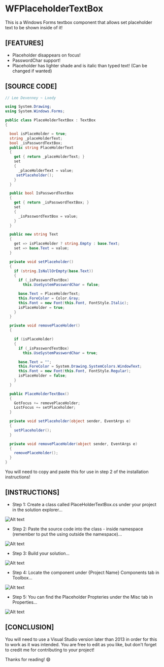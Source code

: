 # WFPlaceholderTextBox

This is a Windows Forms textbox component that allows set placeholder text to be shown inside of it!

## [FEATURES]

+ Placeholder disappears on focus!
+ PasswordChar support!
+ Placeholder has lighter shade and is italic than typed text! (Can be changed if wanted)

## [SOURCE CODE]

```cs
// Lee Devenney ~ Lxedy

using System.Drawing;
using System.Windows.Forms;

public class PlaceHolderTextBox : TextBox
{

  bool isPlaceHolder = true;
  string _placeHolderText;
  bool _isPasswordTextBox;
  public string PlaceHolderText
  {
    get { return _placeHolderText; }
    set
    {
      _placeHolderText = value;
     setPlaceholder();
    }
  }

  public bool IsPasswordTextBox
  {
    get { return _isPasswordTextBox; }
    set
    {
      _isPasswordTextBox = value;
    }
  }

  public new string Text
  {
    get => isPlaceHolder ? string.Empty : base.Text;
    set => base.Text = value;
  }

  private void setPlaceholder()
  {
    if (string.IsNullOrEmpty(base.Text))
    {
      if (_isPasswordTextBox)
        this.UseSystemPasswordChar = false;

      base.Text = PlaceHolderText;
      this.ForeColor = Color.Gray;
      this.Font = new Font(this.Font, FontStyle.Italic);
      isPlaceHolder = true;
    }
  }

  private void removePlaceHolder()
  {

    if (isPlaceHolder)
    {
      if (_isPasswordTextBox)
        this.UseSystemPasswordChar = true;

      base.Text = "";
      this.ForeColor = System.Drawing.SystemColors.WindowText;
      this.Font = new Font(this.Font, FontStyle.Regular);
      isPlaceHolder = false;
    }
  }

  public PlaceHolderTextBox()
  {
    GotFocus += removePlaceHolder;
    LostFocus += setPlaceholder;
  }

  private void setPlaceholder(object sender, EventArgs e)
  {
    setPlaceholder();
  }

  private void removePlaceHolder(object sender, EventArgs e)
  {
    removePlaceHolder();
  }
}
```

You will need to copy and paste this for use in step 2 of the installation instructions!

## [INSTRUCTIONS]

+ Step 1: Create a class called PlaceHolderTextBox.cs under your project in the solution explorer...

![Alt text](https://i.imgur.com/a7OXQDD.png)

+ Step 2: Paste the source code into the class - inside namespace (remember to put the using outside the namespace)...

![Alt text](https://i.imgur.com/mJavV4q.png)

+ Step 3: Build your solution...

![Alt text](https://i.imgur.com/WPAWUmn.png)

+ Step 4: Locate the component under {Project Name} Components tab in Toolbox...

![Alt text](https://i.imgur.com/ByYXRj5.png)

+ Step 5: You can find the Placeholder Propteries under the Misc tab in Properties...

![Alt text](https://i.imgur.com/Fv0lV8W.png)

## [CONCLUSION]

You will need to use a Visual Studio version later than 2013 in order for this to work as it was intended.
You are free to edit as you like, but don't forget to credit me for contributing to your project!

Thanks for reading! 😄
